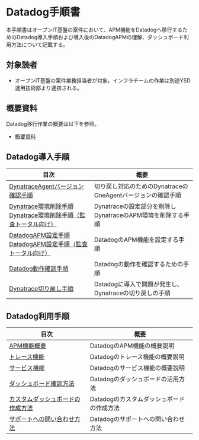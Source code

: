 # Datadog手順書

本手順書はオープンIT基盤の案件において、APM機能をDatadogへ移行するためのDatadog導入手順および導入後のDatadogAPMの理解、ダッシュボード利用方法について記載する。

## 対象読者  
- オープンIT基盤の案件業務担当者が対象。インフラチームの作業は別途YSD運用技術部より連携される。

## 概要資料
Datadog移行作業の概要は以下を参照。  

- [概要資料](./doc/00.概要資料/00.概要.md)

## Datadog導入手順

|	目次	|	概要	|
|	---	|	---	|
|	[DynatraceAgentバージョン確認手順](./doc/01.Datadog導入資料/01.DynatraceAgentバージョン確認手順.md)	|	切り戻し対応のためのDynatraceのOneAgentバージョンの確認手順	|
|	[Dynatrace環境削除手順](./doc/01.Datadog導入資料/02.Dynatrace環境削除手順.md)<br/>[Dynatrace環境削除手順（監査トータル向け）](./doc/01.Datadog導入資料/02.Dynatrace環境削除手順（監査トータル向け）.md)  |	Dynatraceの設定部分を削除しDynatraceのAPM環境を削除する手順	|
|	[DatadogAPM設定手順](./doc/01.Datadog導入資料/03.DatadogAPM設定手順.md)<br/>[DatadogAPM設定手順（監査トータル向け）](./doc/01.Datadog導入資料/03.DatadogAPM設定手順（監査トータル向け）.md) 	|	DatadogのAPM機能を設定する手順	|
|	[Datadog動作確認手順](./doc/01.Datadog導入資料/04.Datadog動作確認手順.md)	|	Datadogの動作を確認するための手順	|
|	[Dynatrace切り戻し手順](./doc/01.Datadog導入資料/05.Dynatrace切り戻し手順.md)	|	Datadogに導入で問題が発生し、Dynatraceの切り戻しの手順	|

## Datadog利用手順

|	目次	|	概要	|
|	---	|	---	|
|	[APM機能概要](./doc/02.Datadog利用手順書/01.APM機能概要.md)	|	DatadogのAPM機能の概要説明	|
|	[トレース機能](./doc/02.Datadog利用手順書/02.トレース機能.md)	|	Datadogのトレース機能の概要説明	|
|	[サービス機能](./doc/02.Datadog利用手順書/03.サービス機能.md)	|	Datadogのサービス機能の概要説明	|
|	[ダッシュボード確認方法](./doc/02.Datadog利用手順書/04.ダッシュボード確認方法.md)	|	Datadogのダッシュボードの活用方法	|
|	[カスタムダッシュボードの作成方法](./doc/02.Datadog利用手順書/05.カスタムダッシュボードの作成方法.md)	|	Datadogのカスタムダッシュボードの作成方法|
|	[サポートへの問い合わせ方法](./doc/02.Datadog利用手順書/06.サポートへの問い合わせ方法.md)	|	Datadogのサポートへの問い合わせ方法	|
